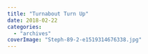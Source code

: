 ```yaml
---
title: "Turnabout Turn Up"
date: 2018-02-22
categories: 
  - "archives"
coverImage: "Steph-89-2-e1519314676338.jpg"
---
```



